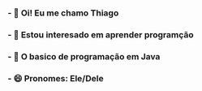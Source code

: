 ### - 👋 Oi! Eu me chamo **Thiago**
### - 👀 Estou interesado em aprender programção
### - 🌱 O basico de programação em Java
### - 😄 Pronomes: Ele/Dele

<!---

Espero que você tenha um bom dia :)
I hope you have a nice day :)

--->
